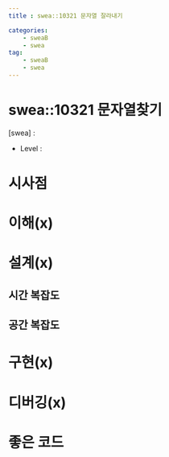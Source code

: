 ```yaml
---
title : swea::10321 문자열 잘라내기

categories:
    - sweaB
    - swea
tag:
    - sweaB
    - swea
---
```

# swea::10321 문자열찾기
[swea] : <x>
- Level : 

# 시사점

# 이해(x)

# 설계(x)

## 시간 복잡도

## 공간 복잡도

# 구현(x)

# 디버깅(x)

# 좋은 코드

